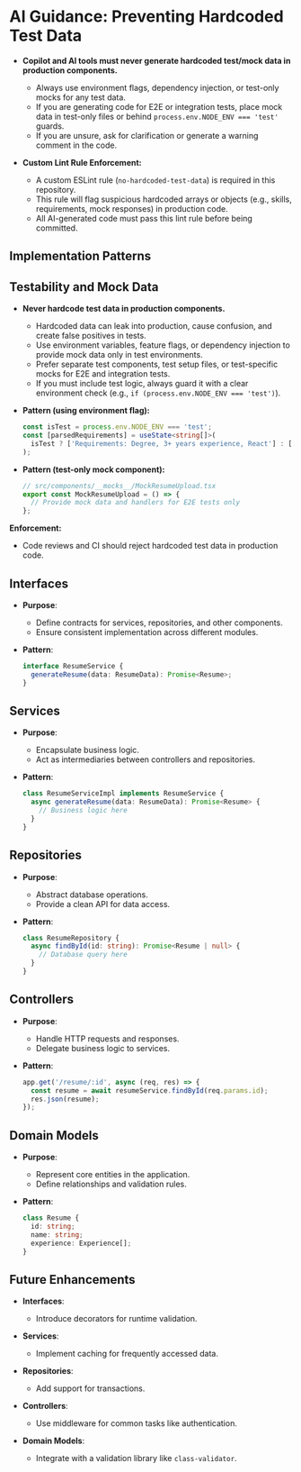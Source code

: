 # AI Guidance: Preventing Hardcoded Test Data

- **Copilot and AI tools must never generate hardcoded test/mock data in production components.**
  - Always use environment flags, dependency injection, or test-only mocks for any test data.
  - If you are generating code for E2E or integration tests, place mock data in test-only files or behind `process.env.NODE_ENV === 'test'` guards.
  - If you are unsure, ask for clarification or generate a warning comment in the code.

- **Custom Lint Rule Enforcement:**
  - A custom ESLint rule (`no-hardcoded-test-data`) is required in this repository.
  - This rule will flag suspicious hardcoded arrays or objects (e.g., skills, requirements, mock responses) in production code.
  - All AI-generated code must pass this lint rule before being committed.

## Implementation Patterns

## Testability and Mock Data

- **Never hardcode test data in production components.**
  - Hardcoded data can leak into production, cause confusion, and create false positives in tests.
  - Use environment variables, feature flags, or dependency injection to provide mock data only in test environments.
  - Prefer separate test components, test setup files, or test-specific mocks for E2E and integration tests.
  - If you must include test logic, always guard it with a clear environment check (e.g., `if (process.env.NODE_ENV === 'test')`).

- **Pattern (using environment flag):**

  ```typescript
  const isTest = process.env.NODE_ENV === 'test';
  const [parsedRequirements] = useState<string[]>(
    isTest ? ['Requirements: Degree, 3+ years experience, React'] : []
  );
  ```

- **Pattern (test-only mock component):**

  ```typescript
  // src/components/__mocks__/MockResumeUpload.tsx
  export const MockResumeUpload = () => {
    // Provide mock data and handlers for E2E tests only
  };
  ```

**Enforcement:**

- Code reviews and CI should reject hardcoded test data in production code.

## Interfaces

- **Purpose**:
  - Define contracts for services, repositories, and other components.
  - Ensure consistent implementation across different modules.

- **Pattern**:

  ```typescript
  interface ResumeService {
    generateResume(data: ResumeData): Promise<Resume>;
  }
  ```

## Services

- **Purpose**:
  - Encapsulate business logic.
  - Act as intermediaries between controllers and repositories.

- **Pattern**:

  ```typescript
  class ResumeServiceImpl implements ResumeService {
    async generateResume(data: ResumeData): Promise<Resume> {
      // Business logic here
    }
  }
  ```

## Repositories

- **Purpose**:
  - Abstract database operations.
  - Provide a clean API for data access.

- **Pattern**:

  ```typescript
  class ResumeRepository {
    async findById(id: string): Promise<Resume | null> {
      // Database query here
    }
  }
  ```

## Controllers

- **Purpose**:
  - Handle HTTP requests and responses.
  - Delegate business logic to services.

- **Pattern**:

  ```typescript
  app.get('/resume/:id', async (req, res) => {
    const resume = await resumeService.findById(req.params.id);
    res.json(resume);
  });
  ```

## Domain Models

- **Purpose**:
  - Represent core entities in the application.
  - Define relationships and validation rules.

- **Pattern**:

  ```typescript
  class Resume {
    id: string;
    name: string;
    experience: Experience[];
  }
  ```

## Future Enhancements

- **Interfaces**:
  - Introduce decorators for runtime validation.

- **Services**:
  - Implement caching for frequently accessed data.

- **Repositories**:
  - Add support for transactions.

- **Controllers**:
  - Use middleware for common tasks like authentication.

- **Domain Models**:
  - Integrate with a validation library like `class-validator`.
